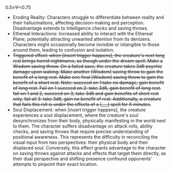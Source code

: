 0.5≤Ψ<0.75
- Eroding Reality: Characters struggle to differentiate between reality and their hallucinations, affecting decision-making and perception. Disadvantage extends to Intelligence checks and saving throws.
- Ethereal Interactions: Increased ability to interact with the Ethereal Plane, potentially attracting unwanted attention from its denizens. Characters might occasionally become invisible or intangible to those around them, leading to confusion and isolation.
- ~~Triggered effect: when [insert trigger happens], the creature's next long rest brings horrid nightmares, as though under the dream spell. Make a Wisdom saving throw. On a failed save, the creature takes 3d6 psychic damage upon waking. Make another [Wisdom] saving throw to gain the benefit of a long rest. Make one final [Wisdom] saving throw to gain the benefit of a short rest. Note: succeed on 1:take no damage, gain benefit of long rest. Fail on 1 succeed on 2: take 3d6, gain benefit of long rest. fail on 1 and 2, succeed on 3, take 3d6 and gain benefits of short rest only, fail all 3: take 3d6, gain no benefit of rest. Additionally, a creature that fails this roll is under the effects of a [___] spell for X minutes.~~
- Soul Displacement: when [insert trigger happens], the creature experiences a soul displacement, where the creature's soul desynchronizes from their body, physically manifesting in the world next to them. The character suffers disadvantage on attack rolls, ability checks, and saving throws that require precise understanding of positional awareness. This represents the difficulty in reconciling the visual input from two perspectives: their physical body and their displaced soul. Conversely, this effect grants advantage to the character on saving throws against attacks and effects that target them directly, as their dual perspective and shifting presence confound opponents' attempts to pinpoint their exact location.